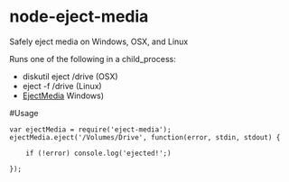 # node-eject-media
Safely eject media on Windows, OSX, and Linux

Runs one of the following in a child_process:

* diskutil eject /drive (OSX)
* eject -f /drive (Linux)
* [EjectMedia](http://www.uwe-sieber.de/drivetools_e.html) Windows)

#Usage

    var ejectMedia = require('eject-media');
    ejectMedia.eject('/Volumes/Drive', function(error, stdin, stdout) {
    	
    	if (!error) console.log('ejected!';)

    });
